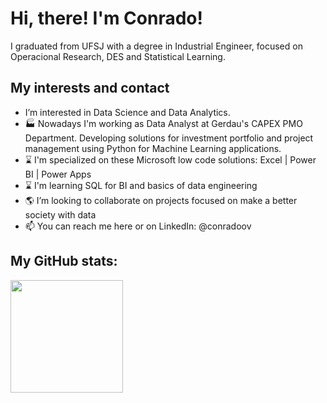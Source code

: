 

# Hi, there! I'm Conrado!

I graduated from UFSJ with a degree in Industrial Engineer, focused on Operacional Research, DES and Statistical Learning.

## My interests and contact

- I’m interested in Data Science and Data Analytics. 
- :factory: Nowadays I'm working as Data Analyst at Gerdau's CAPEX PMO Department. Developing solutions for investment portfolio and project management using Python for Machine Learning applications. 
- :hourglass: I'm specialized on these Microsoft low code solutions: Excel | Power BI | Power Apps
- :hourglass: I'm learning SQL for BI and basics of data engineering
- :earth_americas: I’m looking to collaborate on projects focused on make a better society with data
- 📫 You can reach me here or on LinkedIn: @conradoov 

## My GitHub stats:
<img height="180em" src="https://github-readme-stats.vercel.app/api?username=conradoov&show_icons=true&hide_border=true&&count_private=true&include_all_commits=true" />




<!---
conradoov/conradoov is a ✨ special ✨ repository because its `README.md` (this file) appears on your GitHub profile.
You can click the Preview link to take a look at your changes.
--->
